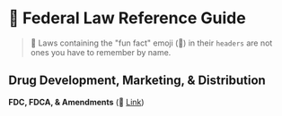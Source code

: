 # 🦅 Federal Law Reference Guide

> 📌 Laws containing the "fun fact" emoji (🤯) in their `headers` are not ones you have to remember by name.

## Drug Development, Marketing, & Distribution

**FDC, FDCA, & Amendments** (🔗 [Link](./fdc_fdca.md))
